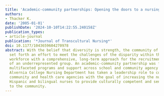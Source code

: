 ```yaml
---
title: 'Academic-community partnerships: Opening the doors to a nursing career'
authors:
- Thacker K.
date: '2005-01-01'
publishDate: '2024-10-10T14:22:55.240158Z'
publication_types:
- article-journal
publication: '*Journal of Transcultural Nursing*'
doi: 10.1177/1043659604270978
abstract: With the belief that diversity is strength, the community of Reading, Pennsylvania,
  set forth an effort to meet the challenges of the disparity within the local nursing
  workforce with a comprehensive, long-term approach for the recruitment and retention
  of an underrepresented group. An academic-community partnership was formed to develop
  multifaceted programs and support across school and community agency systems. The
  Alvernia College Nursing Department has taken a leadership role to coordinate many
  community and health care agencies with the goal of increasing the number of baccalaureate-prepared
  Hispanic and bilingual nurses to provide culturally competent and sensitive care
  to the community.
---
```

